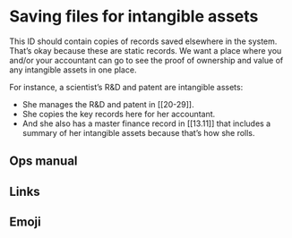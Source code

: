 # Saving files for intangible assets

This ID should contain copies of records saved elsewhere in the system. That’s okay because these are static records. We want a place where you and/or your accountant can go to see the proof of ownership and value of any intangible assets in one place.

For instance, a scientist’s R&D and patent are intangible assets:

- She manages the R&D and patent in [[20-29]].
- She copies the key records here for her accountant.
- And she also has a master finance record in [[13.11]] that includes a summary of her intangible assets because that’s how she rolls.

## Ops manual

## Links

## Emoji

